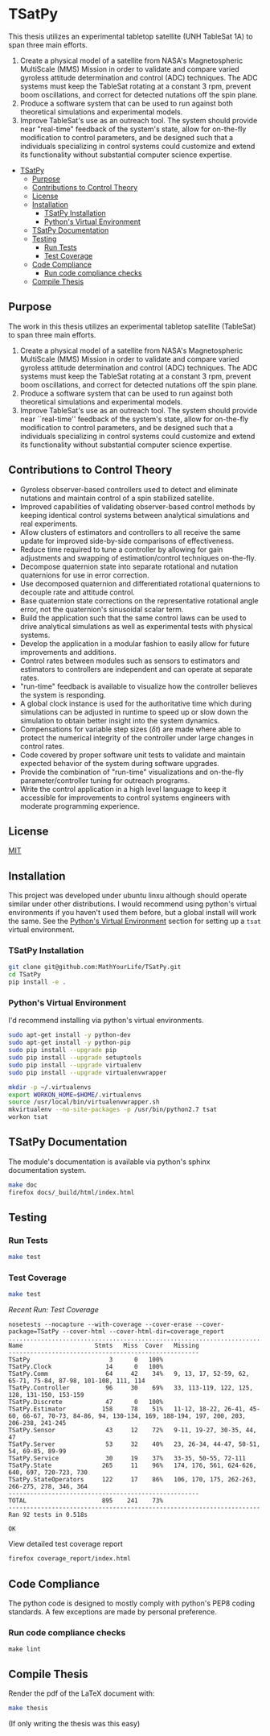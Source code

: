 # TSatPy

This thesis utilizes an experimental tabletop satellite (UNH TableSat 1A) to span three main efforts.

1. Create a physical model of a satellite from NASA's Magnetospheric MultiScale (MMS) Mission in order to validate and compare varied gyroless attitude determination and control (ADC) techniques.  The ADC systems must keep the TableSat rotating at a constant 3 rpm, prevent boom oscillations, and correct for detected nutations off the spin plane.
2. Produce a software system that can be used to run against both theoretical simulations and experimental models.
3. Improve TableSat's use as an outreach tool.  The system should provide near "real-time" feedback of the system's state, allow for on-the-fly modification to control parameters, and be designed such that a individuals specializing in control systems could customize and extend its functionality without substantial computer science expertise.

<!--- start_TOC -->

* [TSatPy](#tsatpy)
	* [Purpose](#purpose)
	* [Contributions to Control Theory](#contributions-to-control-theory)
	* [License](#license)
	* [Installation](#installation)
		* [TSatPy Installation](#tsatpy-installation)
		* [Python's Virtual Environment](#pythons-virtual-environment)
	* [TSatPy Documentation](#tsatpy-documentation)
	* [Testing](#testing)
		* [Run Tests](#run-tests)
		* [Test Coverage](#test-coverage)
	* [Code Compliance](#code-compliance)
		* [Run code compliance checks](#run-code-compliance-checks)
	* [Compile Thesis](#compile-thesis)

<!--- end_TOC -->

## Purpose

The work in this thesis utilizes an experimental tabletop satellite (TableSat) to span three main efforts.

1. Create a physical model of a satellite from NASA's Magnetospheric MultiScale (MMS) Mission in order to validate and compare varied gyroless attitude determination and control (ADC) techniques.  The ADC systems must keep the TableSat rotating at a constant 3 rpm, prevent boom oscillations, and correct for detected nutations off the spin plane.
2. Produce a software system that can be used to run against both theoretical simulations and experimental models.
3. Improve TableSat's use as an outreach tool.  The system should provide near ``real-time'' feedback of the system's state, allow for on-the-fly modification to control parameters, and be designed such that a individuals specializing in control systems could customize and extend its functionality without substantial computer science expertise.

## Contributions to Control Theory

* Gyroless observer-based controllers used to detect and eliminate nutations and maintain control of a spin stabilized satellite.
* Improved capabilities of validating observer-based control methods by keeping identical control systems between analytical simulations and real experiments.
* Allow clusters of estimators and controllers to all receive the same update for improved side-by-side comparisons of effectiveness.
* Reduce time required to tune a controller by allowing for gain adjustments and swapping of estimation/control techniques on-the-fly.
* Decompose quaternion state into separate rotational and nutation quaternions for use in error correction.
* Use decomposed quaternion and differentiated rotational quaternions to decouple rate and attitude control.
* Base quaternion state corrections on the representative rotational angle error, not the quaternion's sinusoidal scalar term.
* Build the application such that the same control laws can be used to drive analytical simulations as well as experimental tests with physical systems.
* Develop the application in a modular fashion to easily allow for future improvements and additions.
* Control rates between modules such as sensors to estimators and estimators to controllers are independent and can operate at separate rates.
* "run-time" feedback is available to visualize how the controller believes the system is responding.
* A global clock instance is used for the authoritative time which during simulations can be adjusted in runtime to speed up or slow down the simulation to obtain better insight into the system dynamics.
* Compensations for variable step sizes ($\delta t$) are made where able to protect the numerical integrity of the controller under large changes in control rates.
* Code covered by proper software unit tests to validate and maintain expected behavior of the system during software upgrades.
* Provide the combination of "run-time" visualizations and on-the-fly parameter/controller tuning for outreach programs.
* Write the control application in a high level language to keep it accessible for improvements to control systems engineers with moderate programming experience.


## License

[MIT](LICENSE)

## Installation

This project was developed under ubuntu linxu although should operate similar under other distributions.  I would recommend using python's virtual environments if you haven't used them before, but a global install will work the same.  See the [Python's Virtual Environment](#pythons-virtual-environment) section for setting up a `tsat` virtual environment.

### TSatPy Installation

```bash
git clone git@github.com:MathYourLife/TSatPy.git
cd TSatPy
pip install -e .
```

### Python's Virtual Environment

I'd recommend installing via python's virtual environments.

```bash
sudo apt-get install -y python-dev
sudo apt-get install -y python-pip
sudo pip install --upgrade pip
sudo pip install --upgrade setuptools
sudo pip install --upgrade virtualenv
sudo pip install --upgrade virtualenvwrapper

mkdir -p ~/.virtualenvs
export WORKON_HOME=$HOME/.virtualenvs
source /usr/local/bin/virtualenvwrapper.sh
mkvirtualenv --no-site-packages -p /usr/bin/python2.7 tsat
workon tsat
```

## TSatPy Documentation

The module's documentation is available via python's sphinx documentation system.

```bash
make doc
firefox docs/_build/html/index.html
```

## Testing

### Run Tests

```bash
make test
```

### Test Coverage

```bash
make test
```

*Recent Run: Test Coverage*
<!--- start_test_status -->
```
nosetests --nocapture --with-coverage --cover-erase --cover-package=TSatPy --cover-html --cover-html-dir=coverage_report
............................................................................................
Name                    Stmts   Miss  Cover   Missing
-----------------------------------------------------
TSatPy                      3      0   100%
TSatPy.Clock               14      0   100%
TSatPy.Comm                64     42    34%   9, 13, 17, 52-59, 62, 65-71, 75-84, 87-98, 101-108, 111, 114
TSatPy.Controller          96     30    69%   33, 113-119, 122, 125, 128, 131-150, 153-159
TSatPy.Discrete            47      0   100%
TSatPy.Estimator          158     78    51%   11-12, 18-22, 26-41, 45-60, 66-67, 70-73, 84-86, 94, 130-134, 169, 188-194, 197, 200, 203, 206-238, 241-245
TSatPy.Sensor              43     12    72%   9-11, 19-27, 30-35, 44, 47
TSatPy.Server              53     32    40%   23, 26-34, 44-47, 50-51, 54, 69-85, 89-99
TSatPy.Service             30     19    37%   33-35, 50-55, 72-111
TSatPy.State              265     11    96%   174, 176, 561, 624-626, 640, 697, 720-723, 730
TSatPy.StateOperators     122     17    86%   106, 170, 175, 262-263, 266-275, 278, 346, 364
-----------------------------------------------------
TOTAL                     895    241    73%
----------------------------------------------------------------------
Ran 92 tests in 0.518s

OK
```
<!--- end_test_status -->

View detailed test coverage report
```bash
firefox coverage_report/index.html
```

## Code Compliance

The python code is designed to mostly comply with python's PEP8 coding standards.  A few exceptions are made by personal preference.

### Run code compliance checks

```
make lint
```

## Compile Thesis

Render the pdf of the LaTeX document with:

```bash
make thesis
```

(If only writing the thesis was this easy)

